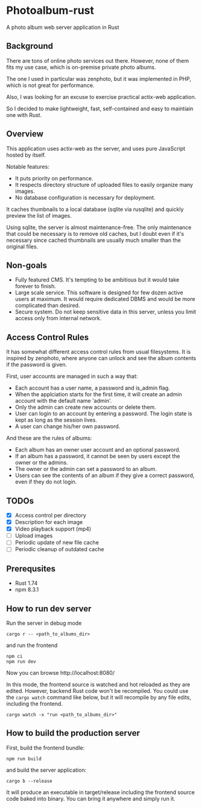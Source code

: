 # Photoalbum-rust

A photo album web server application in Rust

## Background

There are tons of online photo services out there.
However, none of them fits my use case, which is on-premise
private photo albums.

The one I used in particular was zenphoto, but it was implemented
in PHP, which is not great for performance.

Also, I was looking for an excuse to exercise practical actix-web
application.

So I decided to make lightweight, fast, self-contained and
easy to maintiain one with Rust.


## Overview

This application uses actix-web as the server, and uses pure
JavaScript hosted by itself.

Notable features:

* It puts priority on performance.
* It respects directory structure of uploaded files to easily organize many images.
* No database configuration is necessary for deployment.

It caches thumbnails to a local database (sqlite via rusqlite)
and quickly preview the list of images.

Using sqlite, the server is almost maintenance-free.
The only maintenance that could be necessary is to remove old caches,
but I doubt even if it's necessary since cached thumbnails are usually
much smaller than the original files.


## Non-goals

* Fully featured CMS. It's tempting to be ambitious but it would take forever to finish.
* Large scale service. This software is designed for few dozen active users at maximum. It would require dedicated DBMS and would be more complicated than desired.
* Secure system. Do not keep sensitive data in this server, unless you limit access only from internal network.


## Access Control Rules

It has somewhat different access control rules from usual filesystems. It is inspired by zenphoto, where anyone can unlock and see the album contents if the password is given.

First, user accounts are managed in such a way that:

* Each account has a user name, a password and is_admin flag.
* When the applciation starts for the first time, it will create an admin account with the default name 'admin'.
* Only the admin can create new accounts or delete them.
* User can login to an account by entering a password. The login state is kept as long as the session lives.
* A user can change his/her own password.

And these are the rules of albums:

* Each album has an owner user account and an optional password.
* If an album has a password, it cannot be seen by users except the owner or the admins.
* The owner or the admin can set a password to an album.
* Users can see the contents of an album if they give a correct password, even if they do not login.


## TODOs

* [x] Access control per directory
* [x] Description for each image
* [x] Video playback support (mp4)
* [ ] Upload images
* [ ] Periodic update of new file cache
* [ ] Periodic cleanup of outdated cache

## Prerequsites

* Rust 1.74
* npm 8.3.1

## How to run dev server

Run the server in debug mode

```
cargo r -- <path_to_albums_dir>
```

and run the frontend

```
npm ci
npm run dev
```

Now you can browse http://localhost:8080/

In this mode, the frontend source is watched and hot reloaded as they are edited.
However, backend Rust code won't be recompiled.
You could use the `cargo watch` command like below, but it will recompile by any file edits, including the frontend.

```
cargo watch -x "run <path_to_albums_dir>"
```


## How to build the production server

First, build the frontend bundle:

```
npm run build
```

and build the server application:

```
cargo b --release
```

It will produce an executable in target/release including the frontend source code baked into binary.
You can bring it anywhere and simply run it.
